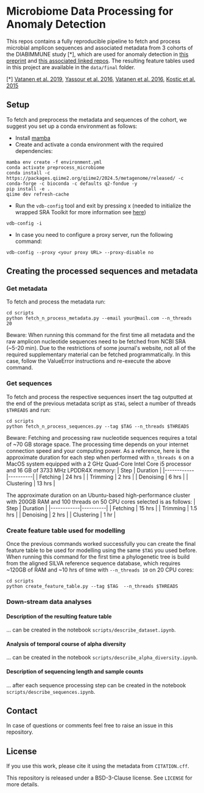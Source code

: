 # Microbiome Data Processing for Anomaly Detection
This repos contains a fully reproducible pipeline to fetch and process microbial amplicon sequences and associated metadata from 3 cohorts of the DIABIMMUNE study [*], which are used for anomaly detection in [this preprint](https://arxiv.org/abs/2510.00087) and [this associated linked repos](https://github.com/MarkusChardonnet/Probabilistic_forecasting_for_Anomaly_Detection). The resulting feature tables used in this project are available in the `data/final` folder.

[*] [Vatanen et al. 2019](https://doi.org/10.1038/s41564-018-0321-5), [Yassour et al. 2016](https://doi.org/10.1126/scitranslmed.aad0917), [Vatanen et al. 2016](https://doi.org/10.1016/j.cell.2016.04.007), [Kostic et al. 2015](https://doi.org/10.1016/j.chom.2015.01.001)


## Setup
To fetch and preprocess the metadata and sequences of the cohort, we suggest you set up a conda environment as follows:
* Install [mamba](https://github.com/mamba-org/mamba)
* Create and activate a conda environment with the required dependencies:
```shell
mamba env create -f environment.yml
conda activate preprocess_microbiome
conda install -c https://packages.qiime2.org/qiime2/2024.5/metagenome/released/ -c conda-forge -c bioconda -c defaults q2-fondue -y
pip install -e .
qiime dev refresh-cache
```
* Run the `vdb-config` tool and exit by pressing x (needed to initialize the wrapped SRA Toolkit for more information see [here](https://github.com/ncbi/sra-tools/wiki/05.-Toolkit-Configuration))
```shell
vdb-config -i
```

* In case you need to configure a proxy server, run the following command:
```shell
vdb-config --proxy <your proxy URL> --proxy-disable no
```
## Creating the processed sequences and metadata

### Get metadata
To fetch and process the metadata run:
````
cd scripts
python fetch_n_process_metadata.py --email your@mail.com --n_threads 20
````
Beware: When running this command for the first time all metadata and the raw amplicon nucleotide sequences need to be fetched from NCBI SRA (~5-20 min). Due to the restrictions of some journal's website, not all of the required supplementary material can be fetched programmatically. In this case, follow the ValueError instructions and re-execute the above command.

### Get sequences
To fetch and process the respective sequences insert the tag outputted at the end of the previous metadata script as `$TAG`, select a number of threads `$THREADS` and run:

````
cd scripts
python fetch_n_process_sequences.py --tag $TAG --n_threads $THREADS
````
Beware: Fetching and processing raw nucleotide sequences requires a total of ~70 GB storage space. The processing time depends on your internet connection speed and your computing power. As a reference, here is the approximate duration for each step when performed with `n_threads 6` on a MacOS system equipped with a 2 GHz Quad-Core Intel Core i5 processor and 16 GB of 3733 MHz LPDDR4X memory:
| Step       | Duration |
|------------|----------|
| Fetching   | 24 hrs   |
| Trimming   | 2 hrs    |
| Denoising  | 6 hrs    |
| Clustering | 13 hrs   |

The approximate duration on an Ubuntu-based high-performance cluster with 200GB RAM and 100 threads on 50 CPU cores selected is as follows:
| Step       | Duration |
|------------|----------|
| Fetching   | 15 hrs   |
| Trimming   | 1.5 hrs  |
| Denoising  | 2 hrs    |
| Clustering | 1 hr     |

### Create feature table used for modelling
Once the previous commands worked successfully you can create the final feature table to be used for modelling using the same `$TAG` you used before. When running this command for the first time a phylogenetic tree is build from the aligned SILVA reference sequence database, which requires ~120GB of RAM and ~10 hrs of time with `--n_threads 10` on 20 CPU cores:
````
cd scripts
python create_feature_table.py --tag $TAG  --n_threads $THREADS
````

### Down-stream data analyses

#### Description of the resulting feature table
... can be created in the notebook `scripts/describe_dataset.ipynb`.

#### Analysis of temporal course of alpha diversity
... can be created in the notebook `scripts/describe_alpha_diversity.ipynb`.

#### Description of sequencing length and sample counts
... after each sequence processing step can be created in the notebook `scripts/describe_sequences.ipynb`.

## Contact
In case of questions or comments feel free to raise an issue in this repository.

## License
If you use this work, please cite it using the metadata from `CITATION.cff`.

This repository is released under a BSD-3-Clause license. See `LICENSE` for more details.
